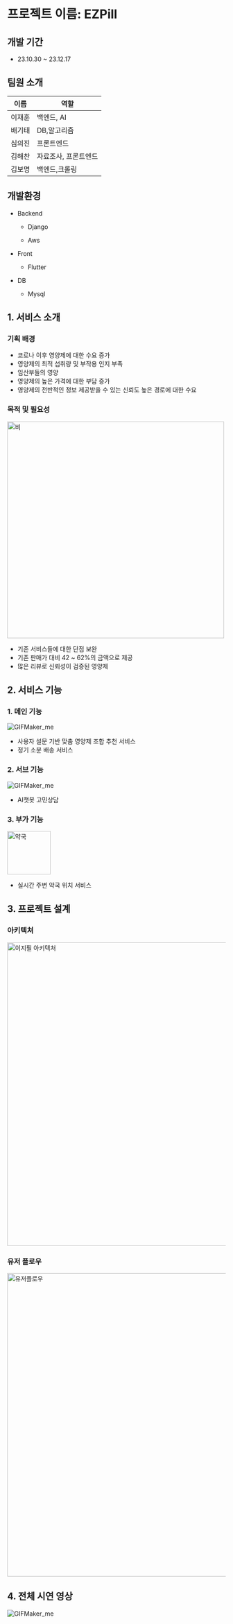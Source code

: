 # 프로젝트 이름: EZPill

## 개발 기간

- 23.10.30 ~ 23.12.17

## 팀원 소개

| 이름 | 역할 |
| --- | --- |
| 이재훈 | 백엔드, AI |
| 배기태 | DB,알고리즘 |
| 심의진 | 프론트엔드 |
| 김해찬 | 자료조사, 프론트엔드 |
| 김보명 | 백엔드,크롤링 |

## 개발환경

- Backend
    
    - Django
    
    - Aws
    
- Front
    
    - Flutter
    
- DB
    
    - Mysql
    

## 1. 서비스 소개

### 기획 배경

- 코로나 이후 영양제에 대한 수요 증가
- 영양제의 최적 섭취량 및 부작용 인지 부족
- 임산부들의 영양
- 영양제의 높은 가격에 대한 부담 증가
- 영양제의 전반적인 정보 제공받을 수 있는 신뢰도 높은 경로에 대한 수요

### 목적 및 필요성
<img width="500" alt="비" src="https://github.com/user-attachments/assets/fffefc20-77b7-40d8-8bfc-135177cd626f">

- 기존 서비스들에 대한 단점 보완
- 기존 판매가 대비 42 ~ 62%의 금액으로 제공
- 많은 리뷰로 신뢰성이 검증된 영양제

## 2. 서비스 기능

### 1. 메인 기능
![GIFMaker_me](https://github.com/user-attachments/assets/9144ae23-517c-4eab-9244-f89c41d589ae)
- 사용자 설문 기반 맞춤 영양제 조합 추천 서비스
- 정기 소분 배송 서비스

### 2. 서브 기능
![GIFMaker_me](https://github.com/user-attachments/assets/014e0512-7077-40cb-a646-6874f8f85c38)
- AI챗봇 고민상담

### 3. 부가 기능
<img width="100" alt="약국" src="https://github.com/user-attachments/assets/19125612-e5c5-4248-8b00-d73208ea54e5">

- 실시간 주변 약국 위치 서비스

## 3. 프로젝트 설계

### 아키텍쳐
<img width="700" alt="이지필 아키텍처" src="https://github.com/user-attachments/assets/496115ef-d751-4d81-b963-7c77c860211b">


### 유저 플로우
<img width="700" alt="유저플로우" src="https://github.com/user-attachments/assets/918fd6df-1ca8-442f-b946-cbd7275443e1">


## 4. 전체 시연 영상
![GIFMaker_me](https://github.com/user-attachments/assets/8c873911-b979-4eaf-9acc-0f38ebdd0b96)
